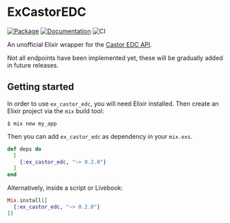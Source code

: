 # ExCastorEDC

[![Package](https://img.shields.io/hexpm/v/ex_castor_edc.svg)](https://hex.pm/packages/ex_castor_edc) [![Documentation](http://img.shields.io/badge/hex.pm-docs-green.svg?style=flat)](https://hexdocs.pm/ex_castor_edc) ![CI](https://github.com/basbl/ex_castor_edc/actions/workflows/ci.yml/badge.svg)

An unofficial Elixir wrapper for the [Castor EDC API](https://data.castoredc.com/api).

Not all endpoints have been implemented yet, these will be gradually added in future releases.

## Getting started

In order to use `ex_castor_edc`, you will need Elixir installed. Then create an
Elixir project via the `mix` build tool:

```
$ mix new my_app
```

Then you can add `ex_castor_edc` as dependency in your `mix.exs`.

```elixir
def deps do
  [
    {:ex_castor_edc, "~> 0.2.0"}
  ]
end
```

Alternatively, inside a script or Livebook:

```elixir
Mix.install([
  {:ex_castor_edc, "~> 0.2.0"}
])
```
